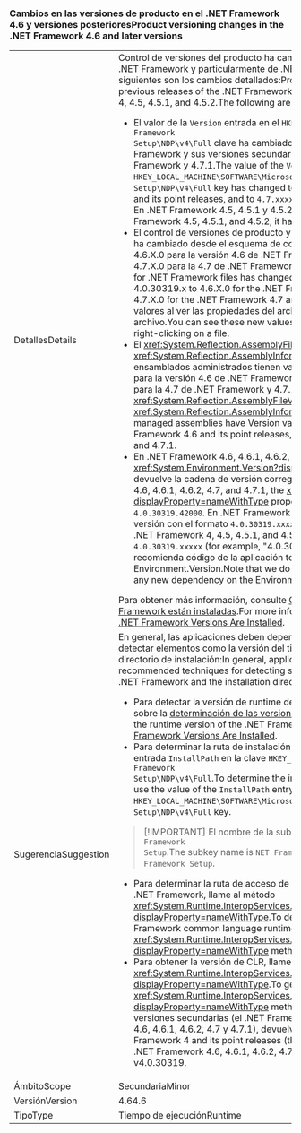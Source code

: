 ### <a name="product-versioning-changes-in-the-net-framework-46-and-later-versions"></a><span data-ttu-id="35d8e-101">Cambios en las versiones de producto en el .NET Framework 4.6 y versiones posteriores</span><span class="sxs-lookup"><span data-stu-id="35d8e-101">Product versioning changes in the .NET Framework 4.6 and later versions</span></span>

|   |   |
|---|---|
|<span data-ttu-id="35d8e-102">Detalles</span><span class="sxs-lookup"><span data-stu-id="35d8e-102">Details</span></span>|<span data-ttu-id="35d8e-103">Control de versiones del producto ha cambiado desde las versiones anteriores de .NET Framework y particularmente de .NET Framework 4, 4.5, 4.5.1 y 4.5.2 siguientes son los cambios detallados:</span><span class="sxs-lookup"><span data-stu-id="35d8e-103">Product versioning has changed from the previous releases of the .NET Framework, and particularly from the .NET Framework 4, 4.5, 4.5.1, and 4.5.2.The following are the detailed changes:</span></span><ul><li><span data-ttu-id="35d8e-104">El valor de la <code>Version</code> entrada en el <code>HKEY_LOCAL_MACHINE\SOFTWARE\Microsoft\NET Framework Setup\NDP\v4\Full</code> clave ha cambiado a <code>4.6.xxxxx</code> para la versión 4.6 de .NET Framework y sus versiones secundarias y <code>4.7.xxxxx</code> para la 4.7 de .NET Framework y 4.7.1.</span><span class="sxs-lookup"><span data-stu-id="35d8e-104">The value of the <code>Version</code> entry in the <code>HKEY_LOCAL_MACHINE\SOFTWARE\Microsoft\NET Framework Setup\NDP\v4\Full</code> key has changed to <code>4.6.xxxxx</code> for the .NET Framework 4.6 and its point releases, and to <code>4.7.xxxxx</code> for the .NET Framework 4.7 and 4.7.1.</span></span> <span data-ttu-id="35d8e-105">En .NET Framework 4.5, 4.5.1 y 4.5.2, tenía el formato <code>4.5.xxxxx</code>.</span><span class="sxs-lookup"><span data-stu-id="35d8e-105">In the .NET Framework 4.5, 4.5.1, and 4.5.2, it had the format <code>4.5.xxxxx</code>.</span></span></li><li><span data-ttu-id="35d8e-106">El control de versiones de producto y archivo para archivos de .NET Framework ha cambiado desde el esquema de control de versiones anterior de 4.0.30319.x 4.6.X.0 para la versión 4.6 de .NET Framework y sus versiones secundarias y 4.7.X.0 para la 4.7 de .NET Framework y 4.7.1.</span><span class="sxs-lookup"><span data-stu-id="35d8e-106">The file and product versioning for .NET Framework files has changed from the earlier versioning scheme of 4.0.30319.x to 4.6.X.0 for the .NET Framework 4.6 and its point releases, and to 4.7.X.0 for the .NET Framework 4.7 and 4.7.1.</span></span> <span data-ttu-id="35d8e-107">Puede consultar estos nuevos valores al ver las propiedades del archivo después el botón secundario en un archivo.</span><span class="sxs-lookup"><span data-stu-id="35d8e-107">You can see these new values when you view the file's Properties after right-clicking on a file.</span></span></li><li><span data-ttu-id="35d8e-108">El <xref:System.Reflection.AssemblyFileVersionAttribute> y <xref:System.Reflection.AssemblyInformationalVersionAttribute> atributos para los ensamblados administrados tienen valores de la versión en el formulario 4.6.X.0 para la versión 4.6 de .NET Framework y sus versiones secundarias y 4.7.X.0 para la 4.7 de .NET Framework y 4.7.1.</span><span class="sxs-lookup"><span data-stu-id="35d8e-108">The <xref:System.Reflection.AssemblyFileVersionAttribute> and <xref:System.Reflection.AssemblyInformationalVersionAttribute> attributes for managed assemblies have Version values in the form 4.6.X.0 for the .NET Framework 4.6 and its point releases, and 4.7.X.0 for the .NET Framework 4.7 and 4.7.1.</span></span></li><li><span data-ttu-id="35d8e-109">En .NET Framework 4.6, 4.6.1, 4.6.2, 4.7 y 4.7.1, el <xref:System.Environment.Version?displayProperty=nameWithType> propiedad devuelve la cadena de versión corregida <code>4.0.30319.42000</code>.</span><span class="sxs-lookup"><span data-stu-id="35d8e-109">In the .NET Framework 4.6, 4.6.1, 4.6.2, 4.7, and 4.7.1, the <xref:System.Environment.Version?displayProperty=nameWithType> property returns the fixed version string <code>4.0.30319.42000</code>.</span></span> <span data-ttu-id="35d8e-110">En .NET Framework 4, 4.5, 4.5.1 y 4.5.2, devuelve cadenas de versión con el formato <code>4.0.30319.xxxxx</code> (por ejemplo, &quot;4.0.30319.18010&quot;).</span><span class="sxs-lookup"><span data-stu-id="35d8e-110">In the .NET Framework 4, 4.5, 4.5.1, and 4.5.2, it returns version strings in the format <code>4.0.30319.xxxxx</code> (for example, &quot;4.0.30319.18010&quot;).</span></span> <span data-ttu-id="35d8e-111">Tenga en cuenta que no se recomienda código de la aplicación tome nuevas dependencias en la propiedad Environment.Version.</span><span class="sxs-lookup"><span data-stu-id="35d8e-111">Note that we do not recommend application code taking any new dependency on the Environment.Version property.</span></span></li></ul><span data-ttu-id="35d8e-112">Para obtener más información, consulte [Cómo: determinar qué versiones de .NET Framework están instaladas](~/docs/framework/migration-guide/how-to-determine-which-versions-are-installed.md).</span><span class="sxs-lookup"><span data-stu-id="35d8e-112">For more information, see [How to: Determine which .NET Framework Versions Are Installed](~/docs/framework/migration-guide/how-to-determine-which-versions-are-installed.md).</span></span>|
|<span data-ttu-id="35d8e-113">Sugerencia</span><span class="sxs-lookup"><span data-stu-id="35d8e-113">Suggestion</span></span>|<span data-ttu-id="35d8e-114">En general, las aplicaciones deben depender de las técnicas recomendadas para detectar elementos como la versión del tiempo de ejecución de .NET Framework y el directorio de instalación:</span><span class="sxs-lookup"><span data-stu-id="35d8e-114">In general, applications should depend on the recommended techniques for detecting such things as the runtime version of the .NET Framework and the installation directory:</span></span><ul><li><span data-ttu-id="35d8e-115">Para detectar la versión de runtime de .NET Framework, consulte el artículo sobre la [determinación de las versiones instaladas de .NET Framework](~/docs/framework/migration-guide/how-to-determine-which-versions-are-installed.md).</span><span class="sxs-lookup"><span data-stu-id="35d8e-115">To detect the runtime version of the .NET Framework, see [How to: Determine Which .NET Framework Versions Are Installed](~/docs/framework/migration-guide/how-to-determine-which-versions-are-installed.md).</span></span></li><li><span data-ttu-id="35d8e-116">Para determinar la ruta de instalación de .NET Framework, utilice el valor de la entrada <code>InstallPath</code> en la clave <code>HKEY_LOCAL_MACHINE\SOFTWARE\Microsoft\NET Framework Setup\NDP\v4\Full</code>.</span><span class="sxs-lookup"><span data-stu-id="35d8e-116">To determine the installation path for the .NET Framework, use the value of the <code>InstallPath</code> entry in the <code>HKEY_LOCAL_MACHINE\SOFTWARE\Microsoft\NET Framework Setup\NDP\v4\Full</code> key.</span></span></li></ul> <blockquote> [!IMPORTANT] <span data-ttu-id="35d8e-117">El nombre de la subclave es <code>NET Framework Setup</code>, no <code>.NET Framework Setup</code>.</span><span class="sxs-lookup"><span data-stu-id="35d8e-117">The subkey name is <code>NET Framework Setup</code>, not <code>.NET Framework Setup</code>.</span></span></blockquote> <ul><li><span data-ttu-id="35d8e-118">Para determinar la ruta de acceso de directorio a Common Language Runtime de .NET Framework, llame al método <xref:System.Runtime.InteropServices.RuntimeEnvironment.GetRuntimeDirectory?displayProperty=nameWithType>.</span><span class="sxs-lookup"><span data-stu-id="35d8e-118">To determine the directory path to the .NET Framework common language runtime, call the <xref:System.Runtime.InteropServices.RuntimeEnvironment.GetRuntimeDirectory?displayProperty=nameWithType> method.</span></span></li><li><span data-ttu-id="35d8e-119">Para obtener la versión de CLR, llame al método <xref:System.Runtime.InteropServices.RuntimeEnvironment.GetSystemVersion?displayProperty=nameWithType>.</span><span class="sxs-lookup"><span data-stu-id="35d8e-119">To get the CLR version, call the <xref:System.Runtime.InteropServices.RuntimeEnvironment.GetSystemVersion?displayProperty=nameWithType> method.</span></span> <span data-ttu-id="35d8e-120">Para .NET Framework 4 y sus versiones secundarias (el .NET Framework 4.5, 4.5.1 y 4.5.2 y .NET Framework 4.6, 4.6.1, 4.6.2, 4.7 y 4.7.1), devuelve la cadena v4.0.30319.</span><span class="sxs-lookup"><span data-stu-id="35d8e-120">For the .NET Framework 4 and its point releases (the .NET Framework 4.5, 4.5.1, 4.5.2, and .NET Framework 4.6, 4.6.1, 4.6.2, 4.7, and 4.7.1), it returns the string v4.0.30319.</span></span></li></ul>|
|<span data-ttu-id="35d8e-121">Ámbito</span><span class="sxs-lookup"><span data-stu-id="35d8e-121">Scope</span></span>|<span data-ttu-id="35d8e-122">Secundaria</span><span class="sxs-lookup"><span data-stu-id="35d8e-122">Minor</span></span>|
|<span data-ttu-id="35d8e-123">Versión</span><span class="sxs-lookup"><span data-stu-id="35d8e-123">Version</span></span>|<span data-ttu-id="35d8e-124">4.6</span><span class="sxs-lookup"><span data-stu-id="35d8e-124">4.6</span></span>|
|<span data-ttu-id="35d8e-125">Tipo</span><span class="sxs-lookup"><span data-stu-id="35d8e-125">Type</span></span>|<span data-ttu-id="35d8e-126">Tiempo de ejecución</span><span class="sxs-lookup"><span data-stu-id="35d8e-126">Runtime</span></span>|

